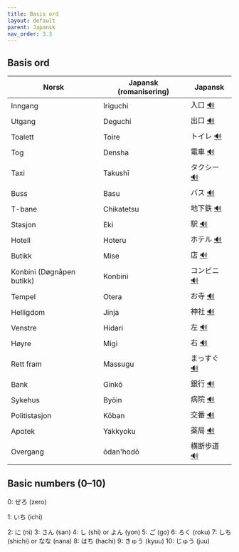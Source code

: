 ```yaml
---
title: Basis ord
layout: default
parent: Japansk
nav_order: 3.3
---
```


## Basis ord

<table>
<thead>
<tr>
<th>Norsk</th>
<th>Japansk (romanisering)</th>
<th>Japansk</th>
</tr>
</thead>
<tbody>
<tr>
<td>Inngang</td>
<td>Iriguchi</td>
<td>入口 <a href="https://papago.naver.com/?sk=ja&tk=en&hn=0&st=入口" target="_blank" rel="noopener noreferrer">🔊</a></td>
</tr>
<tr>
<td>Utgang</td>
<td>Deguchi</td>
<td>出口 <a href="https://papago.naver.com/?sk=ja&tk=en&hn=0&st=出口" target="_blank" rel="noopener noreferrer">🔊</a></td>
</tr>
<tr>
<td>Toalett</td>
<td>Toire</td>
<td>トイレ <a href="https://papago.naver.com/?sk=ja&tk=en&hn=0&st=トイレ" target="_blank" rel="noopener noreferrer">🔊</a></td>
</tr>
<tr>
<td>Tog</td>
<td>Densha</td>
<td>電車 <a href="https://papago.naver.com/?sk=ja&tk=en&hn=0&st=電車" target="_blank" rel="noopener noreferrer">🔊</a></td>
</tr>
<tr>
<td>Taxi</td>
<td>Takushī</td>
<td>タクシー <a href="https://papago.naver.com/?sk=ja&tk=en&hn=0&st=タクシー" target="_blank" rel="noopener noreferrer">🔊</a></td>
</tr>
<tr>
<td>Buss</td>
<td>Basu</td>
<td>バス <a href="https://papago.naver.com/?sk=ja&tk=en&hn=0&st=バス" target="_blank" rel="noopener noreferrer">🔊</a></td>
</tr>
<tr>
<td>T-bane</td>
<td>Chikatetsu</td>
<td>地下鉄 <a href="https://papago.naver.com/?sk=ja&tk=en&hn=0&st=地下鉄" target="_blank" rel="noopener noreferrer">🔊</a></td>
</tr>
<tr>
<td>Stasjon</td>
<td>Eki</td>
<td>駅 <a href="https://papago.naver.com/?sk=ja&tk=en&hn=0&st=駅" target="_blank" rel="noopener noreferrer">🔊</a></td>
</tr>
<tr>
<td>Hotell</td>
<td>Hoteru</td>
<td>ホテル <a href="https://papago.naver.com/?sk=ja&tk=en&hn=0&st=ホテル" target="_blank" rel="noopener noreferrer">🔊</a></td>
</tr>
<tr>
<td>Butikk</td>
<td>Mise</td>
<td>店 <a href="https://papago.naver.com/?sk=ja&tk=en&hn=0&st=店" target="_blank" rel="noopener noreferrer">🔊</a></td>
</tr>
<tr>
<td>Konbini (Døgnåpen butikk)</td>
<td>Konbini</td>
<td>コンビニ <a href="https://papago.naver.com/?sk=ja&tk=en&hn=0&st=コンビニ" target="_blank" rel="noopener noreferrer">🔊</a></td>
</tr>
<tr>
<td>Tempel</td>
<td>Otera</td>
<td>お寺 <a href="https://papago.naver.com/?sk=ja&tk=en&hn=0&st=お寺" target="_blank" rel="noopener noreferrer">🔊</a></td>
</tr>
<tr>
<td>Helligdom</td>
<td>Jinja</td>
<td>神社 <a href="https://papago.naver.com/?sk=ja&tk=en&hn=0&st=神社" target="_blank" rel="noopener noreferrer">🔊</a></td>
</tr>
<tr>
<td>Venstre</td>
<td>Hidari</td>
<td>左 <a href="https://papago.naver.com/?sk=ja&tk=en&hn=0&st=左" target="_blank" rel="noopener noreferrer">🔊</a></td>
</tr>
<tr>
<td>Høyre</td>
<td>Migi</td>
<td>右 <a href="https://papago.naver.com/?sk=ja&tk=en&hn=0&st=右" target="_blank" rel="noopener noreferrer">🔊</a></td>
</tr>
<tr>
<td>Rett fram</td>
<td>Massugu</td>
<td>まっすぐ <a href="https://papago.naver.com/?sk=ja&tk=en&hn=0&st=まっすぐ" target="_blank" rel="noopener noreferrer">🔊</a></td>
</tr>
<tr>
<td>Bank</td>
<td>Ginkō</td>
<td>銀行 <a href="https://papago.naver.com/?sk=ja&tk=en&hn=0&st=銀行" target="_blank" rel="noopener noreferrer">🔊</a></td>
</tr>
<tr>
<td>Sykehus</td>
<td>Byōin</td>
<td>病院 <a href="https://papago.naver.com/?sk=ja&tk=en&hn=0&st=病院" target="_blank" rel="noopener noreferrer">🔊</a></td>
</tr>
<tr>
<td>Politistasjon</td>
<td>Kōban</td>
<td>交番 <a href="https://papago.naver.com/?sk=ja&tk=en&hn=0&st=交番" target="_blank" rel="noopener noreferrer">🔊</a></td>
</tr>
<tr>
<td>Apotek</td>
<td>Yakkyoku</td>
<td>薬局 <a href="https://papago.naver.com/?sk=ja&tk=en&hn=0&st=薬局" target="_blank" rel="noopener noreferrer">🔊</a></td>
</tr>
<tr>
<td>Overgang</td>
<td>ōdan'hodō</td>
<td>横断歩道 <a href="https://papago.naver.com/?sk=ja&tk=en&hn=0&st=横断歩道" target="_blank" rel="noopener noreferrer">🔊</a></td>
</tr>
</tbody>
</table>

## Basic numbers (0–10)
0: ぜろ (zero) 

1: いち (ichi)

2: に (ni)
3: さん (san)
4: し (shi) or よん (yon)
5: ご (go)
6: ろく (roku)
7: しち (shichi) or なな (nana)
8: はち (hachi)
9: きゅう (kyuu)
10: じゅう (juu) 